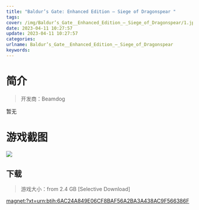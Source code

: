 ```yaml
---
title: "Baldur’s Gate: Enhanced Edition – Siege of Dragonspear "
tags: 
cover: /img/Baldur’s_Gate__Enhanced_Edition_–_Siege_of_Dragonspear/1.jpg
date: 2023-04-11 10:27:57
update: 2023-04-11 10:27:57
categories: 
urlname: Baldur’s_Gate__Enhanced_Edition_–_Siege_of_Dragonspear
keywords: 
---
```

# 简介

> 开发商：Beamdog

暂无

# 游戏截图

![](/img/Baldur’s_Gate__Enhanced_Edition_–_Siege_of_Dragonspear/2.jpg)


## 下载

> 游戏大小：from 2.4 GB [Selective Download]

[magnet:?xt=urn:btih:6AC24A849E06CF8BAF56A2BA3A438AC9F566386F](magnet:?xt=urn:btih:6AC24A849E06CF8BAF56A2BA3A438AC9F566386F)